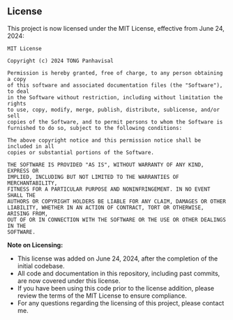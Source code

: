 ## License

This project is now licensed under the MIT License, effective from June 24, 2024:

```
MIT License

Copyright (c) 2024 TONG Panhavisal

Permission is hereby granted, free of charge, to any person obtaining a copy
of this software and associated documentation files (the "Software"), to deal
in the Software without restriction, including without limitation the rights
to use, copy, modify, merge, publish, distribute, sublicense, and/or sell
copies of the Software, and to permit persons to whom the Software is
furnished to do so, subject to the following conditions:

The above copyright notice and this permission notice shall be included in all
copies or substantial portions of the Software.

THE SOFTWARE IS PROVIDED "AS IS", WITHOUT WARRANTY OF ANY KIND, EXPRESS OR
IMPLIED, INCLUDING BUT NOT LIMITED TO THE WARRANTIES OF MERCHANTABILITY,
FITNESS FOR A PARTICULAR PURPOSE AND NONINFRINGEMENT. IN NO EVENT SHALL THE
AUTHORS OR COPYRIGHT HOLDERS BE LIABLE FOR ANY CLAIM, DAMAGES OR OTHER
LIABILITY, WHETHER IN AN ACTION OF CONTRACT, TORT OR OTHERWISE, ARISING FROM,
OUT OF OR IN CONNECTION WITH THE SOFTWARE OR THE USE OR OTHER DEALINGS IN THE
SOFTWARE.
```

**Note on Licensing:**
- This license was added on June 24, 2024, after the completion of the initial codebase.
- All code and documentation in this repository, including past commits, are now covered under this license.
- If you have been using this code prior to the license addition, please review the terms of the MIT License to ensure compliance.
- For any questions regarding the licensing of this project, please contact me.
